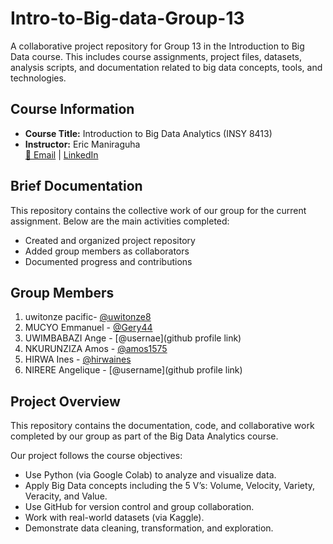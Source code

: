 # Intro-to-Big-data-Group-13
A collaborative project repository for Group 13 in the Introduction to Big Data course. This includes course assignments, project files, datasets, analysis scripts, and documentation related to big data concepts, tools, and technologies.


## Course Information
- **Course Title:** Introduction to Big Data Analytics (INSY 8413)
- **Instructor:** Eric Maniraguha  
  [📧 Email](mailto:eric.maniraguha@auca.ac.rw) | [LinkedIn](https://www.linkedin.com/in/ericmaniraguha/)

##  Brief Documentation

This repository contains the collective work of our group for the current assignment. Below are the main activities completed:

- Created and organized project repository
- Added group members as collaborators
- Documented progress and contributions



##  Group Members

1. uwitonze pacific- [@uwitonze8](https://github.com/uwitonze8)
2. MUCYO Emmanuel - [@Gery44](https://github.com/Gery44)
3. UWIMBABAZI Ange - [@usernae](github profile link)
4. NKURUNZIZA Amos - [@amos1575](https://github.com/amos1575)
5. HIRWA Ines - [@hirwaines](https://github.com/hirwaines)
6. NIRERE Angelique - [@username](github profile link)


##  Project Overview
This repository contains the documentation, code, and collaborative work completed by our group as part of the Big Data Analytics course.

Our project follows the course objectives:
- Use Python (via Google Colab) to analyze and visualize data.
- Apply Big Data concepts including the 5 V’s: Volume, Velocity, Variety, Veracity, and Value.
- Use GitHub for version control and group collaboration.
- Work with real-world datasets (via Kaggle).
- Demonstrate data cleaning, transformation, and exploration.

